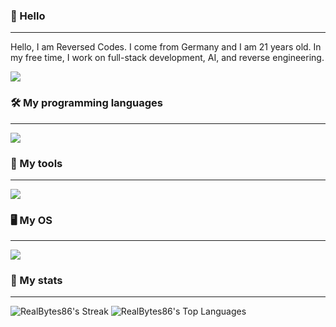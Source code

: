 ### 👋 Hello
___
Hello, I am Reversed Codes. I come from Germany and I am 21 years old. In my free time, I work on full-stack development, AI, and reverse engineering.

[![](https://visitcount.itsvg.in/api?id=RealBytes86&label=Profile%20Views&color=1&icon=0&pretty=false)](https://visitcount.itsvg.in)

### 🛠️ My programming languages
___
<img src="https://skillicons.dev/icons?i=c,cpp,cs,python,rust,java,js,php"/>

### 🧰 My tools
___
<img src="https://skillicons.dev/icons?i=git,mongodb,mysql,sqlite,nodejs,npm,nginx,docker"/>

### 🖥️ My OS
___
<img src="https://skillicons.dev/icons?i=linux,windows"/>

### 📖 My stats
___
![RealBytes86's Streak](https://github-readme-streak-stats.herokuapp.com/?user=RealBytes86&theme=tokyonight&hide_border=true) ![RealBytes86's Top Languages](https://github-readme-stats.vercel.app/api/top-langs/?username=RealBytes86&theme=tokyonight&show_icons=true&hide_border=true&layout=compact)
